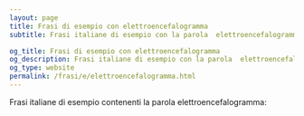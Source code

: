 ```yaml
---
layout: page
title: Frasi di esempio con elettroencefalogramma 
subtitle: Frasi italiane di esempio con la parola  elettroencefalogramma

og_title: Frasi di esempio con elettroencefalogramma 
og_description: Frasi italiane di esempio con la parola  elettroencefalogramma
og_type: website
permalink: /frasi/e/elettroencefalogramma.html
---
```


Frasi italiane di esempio contenenti la parola elettroencefalogramma:


